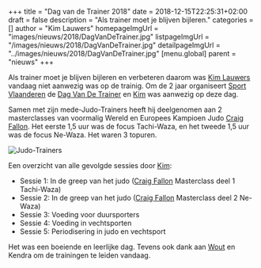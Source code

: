 +++
title = "Dag van de Trainer 2018"
date = 2018-12-15T22:25:31+02:00
draft = false
description = "Als trainer moet je blijven bijleren."
categories = []
author = "Kim Lauwers"
homepageImgUrl = "images/nieuws/2018/DagVanDeTrainer.jpg"
listpageImgUrl = "/images/nieuws/2018/DagVanDeTrainer.jpg"
detailpageImgUrl = "../images/nieuws/2018/DagVanDeTrainer.jpg"
[menu.global]
    parent = "nieuws"
+++

Als trainer moet je blijven bijleren en verbeteren daarom was [Kim Lauwers](/trainers/#Kim_Lauwers) vandaag niet aanwezig was op de trainig.
Om de 2 jaar organiseert [Sport Vlaanderen](https://www.sport.vlaanderen/) de [Dag Van De Trainer](https://www.sport.vlaanderen/dag-van-de-trainer/) en [Kim](/trainers/#Kim_Lauwers) was aanwezig op deze dag.

Samen met zijn mede-Judo-Trainers heeft hij deelgenomen aan 2 masterclasses van voormalig Wereld en Europees Kampioen Judo [Craig Fallon](https://en.wikipedia.org/wiki/Craig_Fallon).
Het eerste 1,5 uur was de focus Tachi-Waza, en het tweede 1,5 uur was de focus Ne-Waza. Het waren 3 topuren.

![Judo-Trainers](/images/nieuws/2018/DagVanDeTrainer-Team.jpeg "Judo Team")

Een overzicht van alle gevolgde sessies door [Kim](/trainers/#Kim_Lauwers):
	 	
* Sessie 1: In de greep van het judo ([Craig Fallon](https://en.wikipedia.org/wiki/Craig_Fallon) Masterclass deel 1 Tachi-Waza)
* Sessie 2: In de greep van het judo ([Craig Fallon](https://en.wikipedia.org/wiki/Craig_Fallon) Masterclass deel 2 Ne-Waza)
* Sessie 3: Voeding voor duursporters
* Sessie 4: Voeding in vechtsporten
* Sessie 5: Periodisering in judo en vechtsport
 
 
Het was een boeiende en leerlijke dag. Tevens ook dank aan [Wout](/trainers/#Wout_Duez) en Kendra om de trainingen te leiden vandaag.

